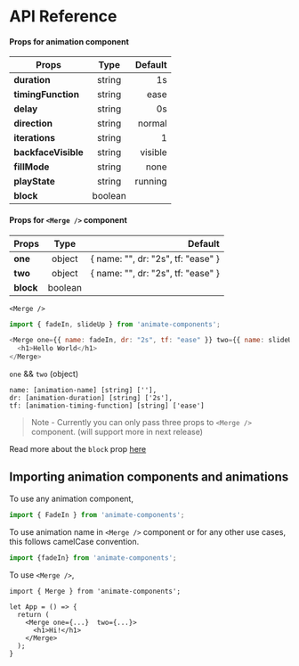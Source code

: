 # API Reference

#### Props for animation component

| Props        | Type           | Default  |
| ------------- |:-------------:| -----:|
| **duration**      | string | 1s |
| **timingFunction**      | string      |   ease |
| **delay** | string      |    0s |
| **direction** | string      |    normal |
| **iterations** | string      |    1 |
| **backfaceVisible** | string      |    visible |
| **fillMode** | string      |    none |
| **playState** | string      |    running |
| **block** | boolean      |    |

#### Props for `<Merge />` component

| Props        | Type           | Default  |
| ------------- |:-------------:| -----:|
| **one**      | object | { name: "", dr: "2s", tf: "ease" } |
| **two**      | object      |   { name: "", dr: "2s", tf: "ease" } |
| **block** | boolean      |    |

`<Merge />`

```javascript
import { fadeIn, slideUp } from 'animate-components';

<Merge one={{ name: fadeIn, dr: "2s", tf: "ease" }} two={{ name: slideUp, dr: "2s", tf: "ease" }}>
  <h1>Hello World</h1>
</Merge>
```

`one` && `two` (object)

```
name: [animation-name] [string] [''],
dr: [animation-duration] [string] ['2s'],
tf: [animation-timing-function] [string] ['ease']
```

> Note - Currently you can only pass three props to `<Merge />` component. (will support more in next release)

Read more about the `block` prop [here](faq.md)

## Importing animation components and animations

To use any animation component,

```javascript
import { FadeIn } from 'animate-components';
```

To use animation name in `<Merge />` component or for any other use cases, this follows camelCase convention.

```javascript
import {fadeIn} from 'animate-components';
```

To use `<Merge />`,

```
import { Merge } from 'animate-components';

let App = () => {
  return (
    <Merge one={...}  two={...}>
      <h1>Hi!</h1>
    </Merge>
  );
}
```
